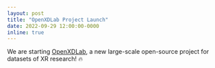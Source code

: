 ```yaml
---
layout: post
title: "OpenXDLab Project Launch"
date: 2022-09-29 12:00:00-0000
inline: true
---
```


We are starting <a href="https://openxdlab.org.cn/home">OpenXDLab</a>, a new large-scale open-source project for datasets of XR research! &#128293;